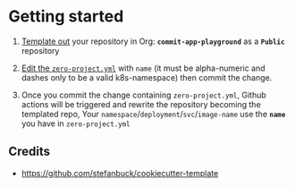 # Getting started
1. [Template out][template] your repository in Org: **`commit-app-playground`** as a **`Public`** repository

1. [Edit the `zero-project.yml`][edit] with `name` (it must be alpha-numeric and dashes only to be a valid k8s-namespace) then commit the change.

1. Once you commit the change containing `zero-project.yml`, Github actions will be triggered and rewrite the repository becoming the templated repo, Your `namespace`/`deployment`/`svc`/`image-name` use the **`name`** you have in `zero-project.yml`

## Credits
- https://github.com/stefanbuck/cookiecutter-template

[edit]: ../../edit/main/zero-project.yml
[template]: ../../generate